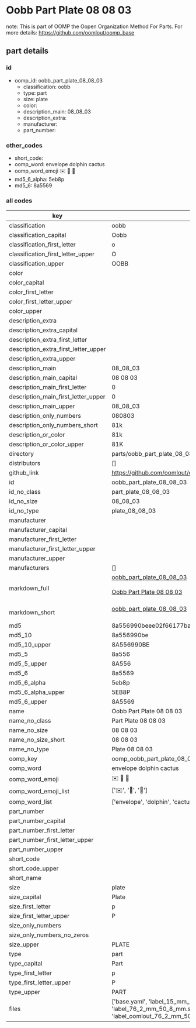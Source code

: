 # Oobb Part Plate 08 08 03  

note: This is part of OOMP the Oopen Organization Method For Parts. For more details: https://github.com/oomlout/oomp_base

##  part details





### id
* oomp_id: oobb_part_plate_08_08_03
  * classification: oobb
  * type: part
  * size: plate
  * color: 
  * description_main: 08_08_03
  * description_extra: 
  * manufacturer: 
  * part_number: 

### other_codes
* short_code: 
* oomp_word: envelope dolphin cactus
* oomp_word_emoji :envelope: :dolphin: :cactus:
* md5_6_alpha: 5eb8p
* md5_6: 8a5569

### all codes 
| key | value |  
| --- | --- |  
| classification | oobb |  
| classification_capital | Oobb |  
| classification_first_letter | o |  
| classification_first_letter_upper | O |  
| classification_upper | OOBB |  
| color |  |  
| color_capital |  |  
| color_first_letter |  |  
| color_first_letter_upper |  |  
| color_upper |  |  
| description_extra |  |  
| description_extra_capital |  |  
| description_extra_first_letter |  |  
| description_extra_first_letter_upper |  |  
| description_extra_upper |  |  
| description_main | 08_08_03 |  
| description_main_capital | 08 08 03 |  
| description_main_first_letter | 0 |  
| description_main_first_letter_upper | 0 |  
| description_main_upper | 08_08_03 |  
| description_only_numbers | 080803 |  
| description_only_numbers_short | 81k |  
| description_or_color | 81k |  
| description_or_color_upper | 81K |  
| directory | parts/oobb_part_plate_08_08_03 |  
| distributors | [] |  
| github_link | https://github.com/oomlout/oomlout_oomp_part_src/tree/main/parts/oobb_part_plate_08_08_03/working |  
| id | oobb_part_plate_08_08_03 |  
| id_no_class | part_plate_08_08_03 |  
| id_no_size | 08_08_03 |  
| id_no_type | plate_08_08_03 |  
| manufacturer |  |  
| manufacturer_capital |  |  
| manufacturer_first_letter |  |  
| manufacturer_first_letter_upper |  |  
| manufacturer_upper |  |  
| manufacturers | [] |  
| markdown_full | [oobb_part_plate_08_08_03](https://github.com/oomlout/oomlout_oomp_part_src/tree/main/parts/oobb_part_plate_08_08_03/working)<br>[](https://github.com/oomlout/oomlout_oomp_part_src/tree/main/parts/oobb_part_plate_08_08_03/working)<br>[Oobb Part Plate 08 08 03](https://github.com/oomlout/oomlout_oomp_part_src/tree/main/parts/oobb_part_plate_08_08_03/working)<br><br> |  
| markdown_short | [oobb_part_plate_08_08_03](https://github.com/oomlout/oomlout_oomp_part_src/tree/main/parts/oobb_part_plate_08_08_03/working)<br><br> |  
| md5 | 8a556990beee02f66177baa0ba0e3c62 |  
| md5_10 | 8a556990be |  
| md5_10_upper | 8A556990BE |  
| md5_5 | 8a556 |  
| md5_5_upper | 8A556 |  
| md5_6 | 8a5569 |  
| md5_6_alpha | 5eb8p |  
| md5_6_alpha_upper | 5EB8P |  
| md5_6_upper | 8A5569 |  
| name | Oobb Part Plate 08 08 03 |  
| name_no_class | Part Plate 08 08 03 |  
| name_no_size | 08 08 03 |  
| name_no_size_short | 08 08 03 |  
| name_no_type | Plate 08 08 03 |  
| oomp_key | oomp_oobb_part_plate_08_08_03 |  
| oomp_word | envelope dolphin cactus |  
| oomp_word_emoji | :envelope: :dolphin: :cactus: |  
| oomp_word_emoji_list | [':envelope:', ':dolphin:', ':cactus:'] |  
| oomp_word_list | ['envelope', 'dolphin', 'cactus'] |  
| part_number |  |  
| part_number_capital |  |  
| part_number_first_letter |  |  
| part_number_first_letter_upper |  |  
| part_number_upper |  |  
| short_code |  |  
| short_code_upper |  |  
| short_name |  |  
| size | plate |  
| size_capital | Plate |  
| size_first_letter | p |  
| size_first_letter_upper | P |  
| size_only_numbers |  |  
| size_only_numbers_no_zeros |  |  
| size_upper | PLATE |  
| type | part |  
| type_capital | Part |  
| type_first_letter | p |  
| type_first_letter_upper | P |  
| type_upper | PART |  
| files | ['base.yaml', 'label_15_mm_30_mm.pdf', 'label_15_mm_30_mm.svg', 'label_76_2_mm_50_8_mm.pdf', 'label_76_2_mm_50_8_mm.svg', 'label_oomlout_76_2_mm_50_8_mm.pdf', 'label_oomlout_76_2_mm_50_8_mm.svg', 'readme.md', 'working.json', 'working.yaml'] |  
